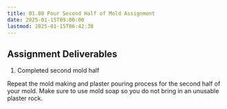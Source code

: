 ```yaml
---
title: 01.08 Pour Second Half of Mold Assignment
date: 2025-01-15T09:00:00
lastmod: 2025-01-15T06:42:38
---
```


## Assignment Deliverables

1. Completed second mold half

Repeat the mold making and plaster pouring process for the second half of your mold. Make sure to use mold soap so you do not bring in an unusable plaster rock.
